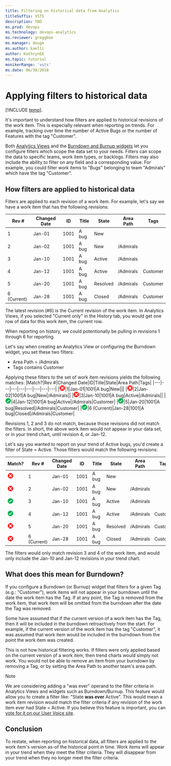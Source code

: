 ```yaml
---
title: Filtering on historical data from Analytics
titleSuffix: VSTS
description: TBD
ms.prod: devops
ms.technology: devops-analytics
ms.reviewer: greggboe
ms.manager: douge
ms.author: kaelli
author: KathrynEE
ms.topic: tutorial
monikerRange: 'vsts'
ms.date: 06/30/2018 
---
```


# Applying filters to historical data

[!INCLUDE [temp](../../_shared/version-vsts-only.md)]. 

It's important to understand how filters are applied to historical revisions of the work item. This is especially relevant when reporting on trends. For example, tracking over time the number of Active Bugs or the number of Features with the tag "Customer". 

Both [Analytics Views](./what-are-analytics-views.md) and the [Burndown and Burnup widgets](../dashboards/configure-burndown-burnup-widgets.md) let you configure filters which scope the data set to your needs. Filters can scope the data to specific teams, work item types, or backlogs. Filters may also include the ability to filter on any field and a corresponding value. For example, you could filter work items to "Bugs" belonging to team "Admirals" which have the tag "Customer".

## How filters are applied to historical data

Filters are applied to each revision of a work item. For example, let's say we have a work item that has the following revisions:

|Rev #|Changed Date|ID|Title|State|Area Path|Tags|
|---|---|---|---|---|---|---|
|1|Jan-01|1001|A bug|New|||
|2|Jan-02|1001|A bug|New|/Admirals||
|3|Jan-10|1001|A bug|Active|/Admirals||
|4|Jan-12|1001|A bug|Active|/Admirals|Customer|
|5|Jan-20|1001|A bug|Resolved|/Admirals|Customer|
|6 (Current)|Jan-28|1001|A bug|Closed|/Admirals|Customer|

The latest revision (#6) is the Current revision of the work item. In Analytics Views, if you selected "Current only" in the History tab, you would get one row of data for this work item, the current row.

When reporting on history, we could potentionally be pulling in revisions 1 through 6 for reporting. 

Let's say when creating an Analytics View or configuring the Burndown widget, you set these two filters:

* Area Path = /Admirals
* Tags contains Customer

Applying these filters to the set of work item revisions yields the following matches:
|Match?|Rev #|Changed Date|ID|Title|State|Area Path|Tags|
|---|---|---|---|---|---|---|---|
|![Not matched](./_img/icons/table-no.png)|1|Jan-01|1001|A bug|New|||
|![Not matched](./_img/icons/table-no.png)|2|Jan-02|1001|A bug|New|/Admirals||
|![Not matched](./_img/icons/table-no.png)|3|Jan-10|1001|A bug|Active|/Admirals||
|![Matched](./_img/icons/table-yes.png)|4|Jan-12|1001|A bug|Active|/Admirals|Customer|
|![Matched](./_img/icons/table-yes.png)|5|Jan-20|1001|A bug|Resolved|/Admirals|Customer|
|![Matched](./_img/icons/table-yes.png)|6 (Current)|Jan-28|1001|A bug|Closed|/Admirals|Customer|

Revisions 1, 2 and 3 do not match, because those revisions did not match the filters. In short, the above work item would not appear in your data set, or in your trend chart, until revision 4, or Jan-12. 

Let's say you wanted to report on your trend of Active bugs, you'd create a filter of State = Active. Those filters would match the following revisions:

|Match?|Rev #|Changed Date|ID|Title|State|Area Path|Tags|
|---|---|---|---|---|---|---|---|
|![Not matched](./_img/icons/table-no.png)|1|Jan-01|1001|A bug|New|||
|![Not matched](./_img/icons/table-no.png)|2|Jan-02|1001|A bug|New|/Admirals||
|![Matched](./_img/icons/table-yes.png)|3|Jan-10|1001|A bug|Active|/Admirals||
|![Matched](./_img/icons/table-yes.png)|4|Jan-12|1001|A bug|Active|/Admirals|Customer|
|![Not matched](./_img/icons/table-no.png)|5|Jan-20|1001|A bug|Resolved|/Admirals|Customer|
|![Not matched](./_img/icons/table-no.png)|6 (Current)|Jan-28|1001|A bug|Closed|/Admirals|Customer|

The filters would only match revision 3 and 4 of the work item, and would only include the Jan-10 and Jan-12 revisions in your trend chart.

## What does this mean for Burndown?
If you configure a Burndown (or Burnup) widget that filters for a given Tag (e.g.: "Customer"), work items will not appear in your burndown until the date the work item has the Tag. If at any point, the Tag is removed from the work item, that work item will be omitted from the burndown after the date the Tag was removed. 

Some have assumed that if the current version of a work item has the Tag, then it will be included in the burndown retroactively from the start. For example, if the current version of the work item has the tag "Customer", it was assumed that work item would be included in the burndown from the point the work item was created.

This is not how historical filtering works. If filters were only applied based on the current version of a work item, then trend charts would simply not work. You would not be able to remove an item from your burndown by removing a Tag, or by setting the Area Path to another team's area path. 

> [!NOTE] 
> We are considering adding a "was ever" operand to the filter criteria in Analytics Views and widgets such as Burndown/Burnup. This feature would allow you to create a filter like: "State **was ever** Active". This would mean a work item revision would match the filter criteria if any revision of the work item ever had State = Active. If you believe this feature is important, you can [vote for it on our User Voice site](https://visualstudio.uservoice.com/forums/330519-visual-studio-team-services/suggestions/34605808-support-was-ever-filter-in-analytics-views). 

## Conclusion
To restate, when reporting on historical data, all filters are applied to the work item's version as-of the historical point in time. Work items will appear in your trend when they meet the filter criteria. They will disappear from your trend when they no longer meet the filter criteria.  



